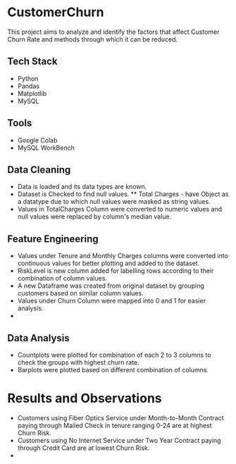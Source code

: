 # CustomerChurn

This project aims to analyze and identify the factors that affect Customer Churn Rate and methods through which it can be reduced.

## Tech Stack
- Python
- Pandas
- Matplotlib
- MySQL

## Tools
- Google Colab
- MySQL WorkBench

## Data Cleaning

- Data is loaded and its data types are known.
- Dataset is Checked to find null values.
** Total Charges - have Object as a datatype due to which null values were masked as string values.
- Values in TotalCharges Column were converted to numeric values and null values were replaced by column's median value.

## Feature Engineering

- Values under Tenure and Monthly Charges columns were converted into continuous values for better plotting and added to the dataset.
- RiskLevel is new column added for labelling rows according to their combination of column values.
- A new Dataframe was created from original dataset by grouping customers based on similar column values.
- Values under Churn Column were mapped into 0 and 1 for easier analysis.
- 

## Data Analysis

- Countplots were plotted for combination of each 2 to 3 columns to check the groups with highest churn rate.
- Barplots were plotted based on different combination of columns.

# Results and Observations

- Customers using Fiber Optics Service under Month-to-Month Contract paying through Mailed Check in tenure ranging 0-24 are at highest Churn Risk.
- Customers using No Internet Service under Two Year Contract paying through Credit Card are at lowest Churn Risk.
- 
